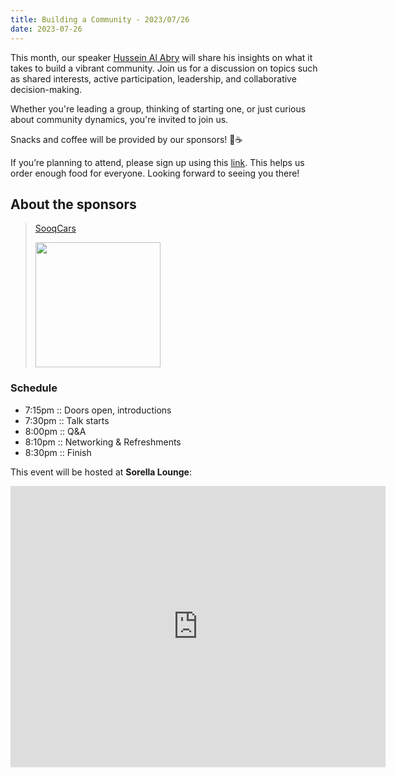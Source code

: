 ```yaml
---
title: Building a Community - 2023/07/26
date: 2023-07-26
---
```


This month, our speaker [Hussein Al Abry](https://zidhuss.tech) will share his insights on what it takes to build a vibrant community. Join us for a discussion on topics such as shared interests, active participation, leadership, and collaborative decision-making.

Whether you're leading a group, thinking of starting one, or just curious about community dynamics, you're invited to join us.

Snacks and coffee will be provided by our sponsors! 🥐☕

If you’re planning to attend, please sign up using this [link](https://tally.so/r/waebXE). This helps us order enough food for everyone. Looking forward to seeing you there!


## About the sponsors

> [SooqCars](https://om.sooq-cars.com/)
>
> <img style="width: 200px;" src="/images/sponsors/sooqcars.jpg" />


### Schedule

- 7:15pm :: Doors open, introductions
- 7:30pm :: Talk starts
- 8:00pm :: Q&A
- 8:10pm :: Networking & Refreshments
- 8:30pm :: Finish

This event will be hosted at **Sorella Lounge**:

<iframe src="https://www.google.com/maps/embed?pb=!1m18!1m12!1m3!1d3655.733218551059!2d58.211874599999994!3d23.6138989!2m3!1f0!2f0!3f0!3m2!1i1024!2i768!4f13.1!3m3!1m2!1s0x3e8dfd9d3a56eb0b%3A0x8a562bf1bf2678da!2sSorella%20Lounge!5e0!3m2!1sen!2som!4v1686500467459!5m2!1sen!2som" width="600" height="450" style="border:0;" allowfullscreen="" loading="lazy" referrerpolicy="no-referrer-when-downgrade"></iframe>

